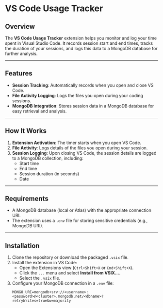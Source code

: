 # VS Code Usage Tracker

## Overview

The **VS Code Usage Tracker** extension helps you monitor and log your time spent in Visual Studio Code. It records session start and end times, tracks the duration of your sessions, and logs this data to a MongoDB database for further analysis.

---

## Features

- **Session Tracking**: Automatically records when you open and close VS Code.
- **File Activity Logging**: Logs the files you open during your coding sessions.
- **MongoDB Integration**: Stores session data in a MongoDB database for easy retrieval and analysis.

---

## How It Works

1. **Extension Activation**: The timer starts when you open VS Code.
2. **File Activity**: Logs details of the files you open during your session.
3. **Session Logging**: Upon closing VS Code, the session details are logged to a MongoDB collection, including:
   - Start time
   - End time
   - Session duration (in seconds)
   - Date

---

## Requirements

- A MongoDB database (local or Atlas) with the appropriate connection URI.
- The extension uses a `.env` file for storing sensitive credentials (e.g., MongoDB URI).

---

## Installation

1. Clone the repository or download the packaged `.vsix` file.
2. Install the extension in VS Code:
   - Open the Extensions view (`Ctrl+Shift+X` or `Cmd+Shift+X`).
   - Click the `...` menu and select **Install from VSIX...**.
   - Select the `.vsix` file.
3. Configure your MongoDB connection in a `.env` file:
   ```env
   MONGO_URI=mongodb+srv://<username>:<password>@<cluster>.mongodb.net/<dbname>?retryWrites=true&w=majority
